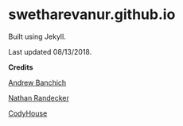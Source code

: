 # swetharevanur.github.io

Built using Jekyll.

Last updated 08/13/2018.

**Credits**

[Andrew Banchich](https://andrewbanchich.gitlab.io/forty-jekyll-theme/)

[Nathan Randecker](https://github.com/nrandecker/particle)

[CodyHouse](https://codyhouse.co/)
